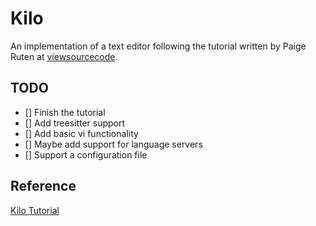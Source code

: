 # Kilo

An implementation of a text editor following the tutorial written by Paige Ruten at
[viewsourcecode](https://viewsourcecode.org/).

## TODO

- [] Finish the tutorial
- [] Add treesitter support
- [] Add basic vi functionality
- [] Maybe add support for language servers
- [] Support a configuration file

## Reference

[Kilo Tutorial](https://viewsourcecode.org/snaptoken/kilo/)
